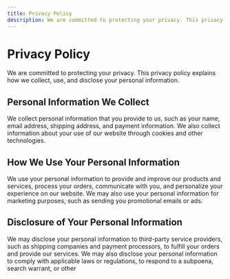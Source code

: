 ```yaml
---
title: Privacy Policy
description: We are committed to protecting your privacy. This privacy policy explains how we collect, use, and disclose your personal information.
---
```


# Privacy Policy

We are committed to protecting your privacy. This privacy policy explains how we collect, use, and disclose your personal information.

## Personal Information We Collect

We collect personal information that you provide to us, such as your name, email address, shipping address, and payment information. We also collect information about your use of our website through cookies and other technologies.

## How We Use Your Personal Information

We use your personal information to provide and improve our products and services, process your orders, communicate with you, and personalize your experience on our website. We may also use your personal information for marketing purposes, such as sending you promotional emails or ads.

## Disclosure of Your Personal Information

We may disclose your personal information to third-party service providers, such as shipping companies and payment processors, to fulfill your orders and provide our services. We may also disclose your personal information to comply with applicable laws or regulations, to respond to a subpoena, search warrant, or other
